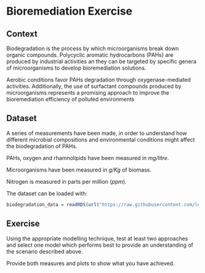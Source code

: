 # Bioremediation Exercise

## Context

Biodegradation is the process by which microorganisms break down organic compounds.
Polycyclic aromatic hydrocarbons (PAHs) are produced by industrial activities an they can be targeted by
specific genera of microorganisms to develop bioremediation solutions.

Aerobic conditions favor PAHs degradation through oxygenase-mediated activities. 
Additionally, the use of surfactant compounds produced by microorganisms represents a promising approach to improve the bioremediation efficiency of polluted environments

## Dataset

A series of measurements have been made, in order to understand how different microbial compositions and environmental conditions might affect the biodegradation of PAHs. 

PAHs, oxygen and rhamnolipids have been measured in *mg/litre*. 

Microorganisms have been measured in *g/Kg* of biomass.

Nitrogen is measured in parts per million (*ppm*).

The dataset can be loaded with:

```r
biodegradation_data = readRDS(url("https://raw.githubusercontent.com/lescai-teaching/class-bigdata-2023/main/L18_modelling_exercises/L18_dataset_biodegradation_data.rds"))

```

## Exercise

Using the appropriate modelling technique, test at least two approaches and select one model which performs best to provide an understanding of the scenario described above.

Provide both measures and plots to show what you have achieved.